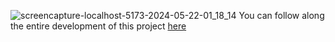 ![screencapture-localhost-5173-2024-05-22-01_18_14](https://github.com/TathataHY/nike-landing-page/assets/86846618/2bceecf9-a9b6-4790-941d-c6bb719d165d)
You can follow along the entire development of this project <a href="https://www.youtube.com/watch?v=tS7upsfuxmo" target="_blank">here</a>
